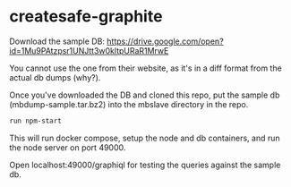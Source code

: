 # createsafe-graphite

Download the sample DB: https://drive.google.com/open?id=1Mu9PAtzpsr1UNJtt3w0kltpURaR1MrwE

You cannot use the one from their website, as it's in a diff format from the actual db dumps (why?).

Once you've downloaded the DB and cloned this repo, put the sample db (mbdump-sample.tar.bz2) into the mbslave directory in the repo.

```sh
run npm-start
```

This will run docker compose, setup the node and db containers, and run the node server on port 49000.

Open localhost:49000/graphiql for testing the queries against the sample db.
